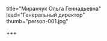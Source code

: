 title="Миранчук Ольга Геннадьевна"    
lead="Генеральный директор"   
thumb="person-001.jpg"   

+++